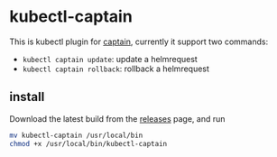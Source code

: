 # kubectl-captain


This is kubectl plugin for [captain](https://github.com/alauda/captain), currently it support two commands:

* `kubectl captain update`: update a helmrequest
* `kubectl captain rollback`: rollback a helmrequest


## install

Download the latest build from the [releases](https://github.com/alauda/kubectl-captain/releases) page, and run

```bash
mv kubectl-captain /usr/local/bin
chmod +x /usr/local/bin/kubectl-captain
```